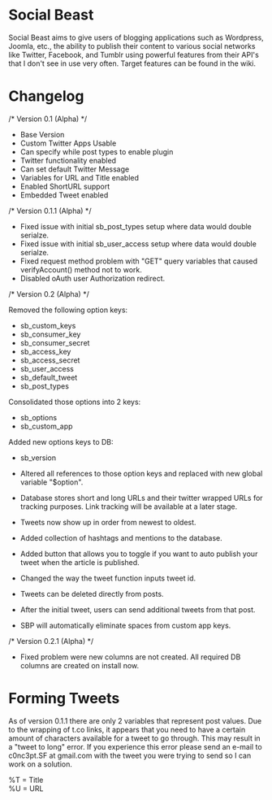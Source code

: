 Social Beast
============

Social Beast aims to give users of blogging applications such as Wordpress, Joomla, etc., the ability to publish their content to various social networks like Twitter, Facebook, and Tumblr using powerful features from their API's that I don't see in use very often. Target features can be found in the wiki.

Changelog
============

/* Version 0.1 (Alpha) */

* Base Version
* Custom Twitter Apps Usable
* Can specify while post types to enable plugin
* Twitter functionality enabled
* Can set default Twitter Message
* Variables for URL and Title enabled
* Enabled ShortURL support
* Embedded Tweet enabled

/* Version 0.1.1 (Alpha) */

* Fixed issue with initial sb_post_types setup where data would double serialze.
* Fixed issue with initial sb_user_access setup where data would double serialze.
* Fixed request method problem with "GET" query variables that caused verifyAccount() method not to work.
* Disabled oAuth user Authorization redirect.

/* Version 0.2 (Alpha) */

Removed the following option keys:

- sb_custom_keys
- sb_consumer_key
- sb_consumer_secret 
- sb_access_key
- sb_access_secret
- sb_user_access
- sb_default_tweet
- sb_post_types

Consolidated those options into 2 keys:
- sb_options
- sb_custom_app

Added new options keys to DB:
- sb_version

- Altered all references to those option keys and replaced with new global variable "$option".
- Database stores short and long URLs and their twitter wrapped URLs for tracking purposes. Link tracking will be available at a later stage.
- Tweets now show up in order from newest to oldest.
- Added collection of hashtags and mentions to the database.
- Added button that allows you to toggle if you want to auto publish your tweet when the article is published.
- Changed the way the tweet function inputs tweet id.
- Tweets can be deleted directly from posts.
- After the initial tweet, users can send additional tweets from that post.
- SBP will automatically eliminate spaces from custom app keys.

/* Version 0.2.1 (Alpha) */

- Fixed problem were new columns are not created.  All required DB columns are created on install now.

Forming Tweets
============

As of version 0.1.1 there are only 2 variables that represent post values.  Due to the wrapping of t.co links, it appears that you need to have a certain amount of characters available for a tweet to go through.  This may result in a "tweet to long" error.  If you experience this error please send an e-mail to c0nc3pt.SF at gmail.com with the tweet you were trying to send so I can work on a solution.

%T = Title  
%U = URL

